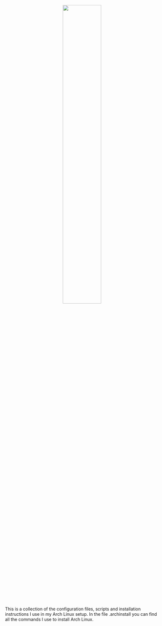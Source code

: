 <div align="center">
   <img src="https://upload.wikimedia.org/wikipedia/commons/thumb/7/74/Arch_Linux_logo.svg/1024px-Arch_Linux_logo.svg.png" width="50%" height="50%" />
</div>

This is a collection of the configuration files, scripts and installation instructions I use in my Arch Linux setup.
In the file .archinstall you can find all the commands I use to install Arch Linux.
